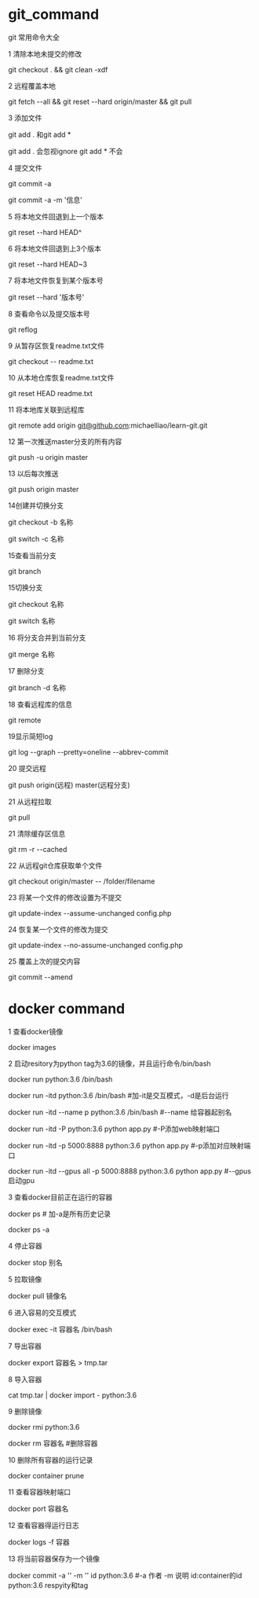# git_command
git 常用命令大全

1 清除本地未提交的修改

git checkout . && git clean -xdf

2 远程覆盖本地

git fetch --all &&  git reset --hard origin/master && git pull

3 添加文件

git add . 和git add * 

git add . 会忽视ignore git add * 不会

4 提交文件

git commit -a 

git commit -a -m '信息'

5 将本地文件回退到上一个版本

git reset --hard HEAD^  

6 将本地文件回退到上3个版本

git reset --hard HEAD~3  

7 将本地文件恢复到某个版本号

git reset --hard '版本号'

8 查看命令以及提交版本号

git reflog

9 从暂存区恢复readme.txt文件

git checkout -- readme.txt

10 从本地仓库恢复readme.txt文件

git reset HEAD readme.txt

11 将本地库关联到远程库

git remote add origin git@github.com:michaelliao/learn-git.git

12 第一次推送master分支的所有内容

git push -u origin master

13 以后每次推送

git push origin master

14创建并切换分支

git checkout -b 名称

git switch -c 名称

15查看当前分支

git branch

15切换分支

git checkout 名称

git switch 名称

16 将分支合并到当前分支

git merge 名称

17 删除分支

git branch -d 名称

18 查看远程库的信息

git remote

19显示简短log

git log --graph --pretty=oneline --abbrev-commit

20 提交远程

git push origin(远程) master(远程分支)

21 从远程拉取

git pull


21 清除缓存区信息

git rm -r --cached

22 从远程git仓库获取单个文件 

git checkout origin/master -- /folder/filename

23 将某一个文件的修改设置为不提交

git update-index --assume-unchanged config.php

24 恢复某一个文件的修改为提交

git update-index --no-assume-unchanged config.php

25 覆盖上次的提交内容

git commit --amend

# docker command
1 查看docker镜像

docker images

2 启动resitory为python tag为3.6的镜像，并且运行命令/bin/bash

docker run python:3.6 /bin/bash  

docker run -itd python:3.6 /bin/bash   #加-it是交互模式，-d是后台运行

docker run -itd --name p python:3.6 /bin/bash  #--name 给容器起别名

docker run -itd -P python:3.6 python app.py   #-P添加web映射端口

docker run -itd -p 5000:8888 python:3.6 python app.py #-p添加对应映射端口

docker run -itd --gpus all -p 5000:8888 python:3.6 python app.py #--gpus启动gpu

3 查看docker目前正在运行的容器

docker ps  # 加-a是所有历史记录

docker ps -a

4 停止容器

docker stop 别名

5 拉取镜像

docker pull 镜像名

6 进入容易的交互模式

docker exec -it 容器名 /bin/bash

7 导出容器

docker export 容器名 > tmp.tar

8 导入容器

cat tmp.tar | docker import - python:3.6

9 删除镜像

docker rmi python:3.6

docker rm 容器名 #删除容器

10 删除所有容器的运行记录

docker container prune

11 查看容器映射端口

docker port 容器名

12 查看容器得运行日志

docker logs -f 容器

13 将当前容器保存为一个镜像

docker commit -a '' -m '' id python:3.6  #-a 作者 -m 说明 id:container的id python:3.6 respyity和tag






